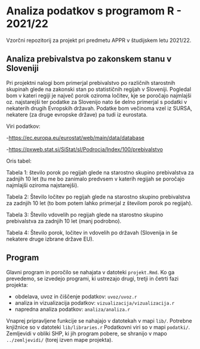 # Analiza podatkov s programom R - 2021/22

Vzorčni repozitorij za projekt pri predmetu APPR v študijskem letu 2021/22. 

## Analiza prebivalstva po zakonskem stanu v Sloveniji

Pri projektni nalogi bom primerjal prebivalstvo po različnih starostnih skupinah glede na zakonski stan po statističnih regijah v Sloveniji. Pogledal bom v kateri regiji je največ porok oziroma ločitev, kje se poročajo najmlajši oz. najstarejši ter podatke za Slovenijo nato še delno primerjal s podatki v nekaterih drugih Evropskih državah. Podatke bom večinoma vzel iz SURSA, nekatere (za druge evropske države) pa tudi iz eurostata.

Viri podatkov:

-https://ec.europa.eu/eurostat/web/main/data/database

-https://pxweb.stat.si/SiStat/sl/Podrocja/Index/100/prebivalstvo

Oris tabel:

Tabela 1: število porok po regijah glede na starostno skupino prebivalstva za zadnjih 10 let (tu me bo zanimalo predvsem v katerih regijah se poročajo najmlajši oziroma najstarejši).

Tabela 2: Število ločitev po regijah glede na starostno skupino prebivalstva za zadnjih 10 let (to bom potem lahko primerjal z številom porok po regijah).

Tabela 3: Število vdovelih po regijah glede na starostno skupino prebivalstva za zadnjih 10 let (manj podrobno).


Tabela 4: Število porok, ločitev in vdovelih po državah (Slovenija in še nekatere druge izbrane države EU).


## Program

Glavni program in poročilo se nahajata v datoteki `projekt.Rmd`.
Ko ga prevedemo, se izvedejo programi, ki ustrezajo drugi, tretji in četrti fazi projekta:

* obdelava, uvoz in čiščenje podatkov: `uvoz/uvoz.r`
* analiza in vizualizacija podatkov: `vizualizacija/vizualizacija.r`
* napredna analiza podatkov: `analiza/analiza.r`

Vnaprej pripravljene funkcije se nahajajo v datotekah v mapi `lib/`.
Potrebne knjižnice so v datoteki `lib/libraries.r`
Podatkovni viri so v mapi `podatki/`.
Zemljevidi v obliki SHP, ki jih program pobere,
se shranijo v mapo `../zemljevidi/` (torej izven mape projekta).
